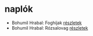 # naplók

- Bohumil Hrabal: Foghíjak [részletek](../_details/Bohumil%20Hrabal.md#id_442)
- Bohumil Hrabal: Rózsalovag [részletek](../_details/Bohumil%20Hrabal.md#id_447)